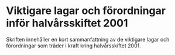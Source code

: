# Viktigare lagar och förordningar inför halvårsskiftet 2001

Skriften innehåller en kort sammanfattning av de viktigare lagar och förordningar som träder i kraft kring halvårsskiftet 2001.
